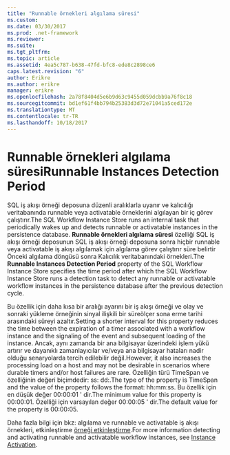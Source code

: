 ```yaml
---
title: "Runnable örnekleri algılama süresi"
ms.custom: 
ms.date: 03/30/2017
ms.prod: .net-framework
ms.reviewer: 
ms.suite: 
ms.tgt_pltfrm: 
ms.topic: article
ms.assetid: 4ea5c787-b638-47fd-bfc8-ede8c2898ce6
caps.latest.revision: "6"
author: Erikre
ms.author: erikre
manager: erikre
ms.openlocfilehash: 2a78f8404d5e6b9d63c9455d059dcbb9a76f8c18
ms.sourcegitcommit: bd1ef61f4bb794b25383d3d72e71041a5ced172e
ms.translationtype: MT
ms.contentlocale: tr-TR
ms.lasthandoff: 10/18/2017
---
```

# <a name="runnable-instances-detection-period"></a><span data-ttu-id="38187-102">Runnable örnekleri algılama süresi</span><span class="sxs-lookup"><span data-stu-id="38187-102">Runnable Instances Detection Period</span></span>
<span data-ttu-id="38187-103">SQL iş akışı örneği deposuna düzenli aralıklarla uyanır ve kalıcılığı veritabanında runnable veya activatable örneklerini algılayan bir iç görev çalıştırır.</span><span class="sxs-lookup"><span data-stu-id="38187-103">The SQL Workflow Instance Store runs an internal task that periodically wakes up and detects runnable or activatable instances in the persistence database.</span></span> <span data-ttu-id="38187-104">**Runnable örnekleri algılama süresi** özelliği SQL iş akışı örneği deposunun SQL iş akışı örneği deposuna sonra hiçbir runnable veya activatable iş akışı algılamak için algılama görev çalıştırır süre belirtir Önceki algılama döngüsü sonra Kalıcılık veritabanındaki örnekleri.</span><span class="sxs-lookup"><span data-stu-id="38187-104">The **Runnable Instances Detection Period** property of the SQL Workflow Instance Store specifies the time period after which the SQL Workflow Instance Store runs a detection task to detect any runnable or activatable workflow instances in the persistence database after the previous detection cycle.</span></span>  
  
 <span data-ttu-id="38187-105">Bu özellik için daha kısa bir aralığı ayarını bir iş akışı örneği ve olay ve sonraki yükleme örneğinin sinyal ilişkili bir süreölçer sona erme tarihi arasındaki süreyi azaltır.</span><span class="sxs-lookup"><span data-stu-id="38187-105">Setting a shorter interval for this property reduces the time between the expiration of a timer associated with a workflow instance and the signaling of the event and subsequent loading of the instance.</span></span> <span data-ttu-id="38187-106">Ancak, aynı zamanda bir ana bilgisayar üzerindeki işlem yükü artırır ve dayanıklı zamanlayıcılar ve/veya ana bilgisayar hataları nadir olduğu senaryolarda tercih edilebilir değil.</span><span class="sxs-lookup"><span data-stu-id="38187-106">However, it also increases the processing load on a host and may not be desirable in scenarios where durable timers and/or host failures are rare.</span></span> <span data-ttu-id="38187-107">Özelliğin türü TimeSpan ve özelliğinin değeri biçimdedir: ss: dd:.</span><span class="sxs-lookup"><span data-stu-id="38187-107">The type of the property is TimeSpan and the value of the property follows the format: hh:mm:ss.</span></span> <span data-ttu-id="38187-108">Bu özellik için en düşük değer 00:00:01 ' dir.</span><span class="sxs-lookup"><span data-stu-id="38187-108">The minimum value for this property is 00:00:01.</span></span> <span data-ttu-id="38187-109">Özelliği için varsayılan değer 00:00:05 ' dir.</span><span class="sxs-lookup"><span data-stu-id="38187-109">The default value for the property is 00:00:05.</span></span>  
  
 <span data-ttu-id="38187-110">Daha fazla bilgi için bkz: algılama ve runnable ve activatable iş akışı örnekleri, etkinleştirme [örneği etkinleştirme](../../../docs/framework/windows-workflow-foundation/instance-activation.md).</span><span class="sxs-lookup"><span data-stu-id="38187-110">For more information detecting and activating runnable and activatable workflow instances, see [Instance Activation](../../../docs/framework/windows-workflow-foundation/instance-activation.md).</span></span>
